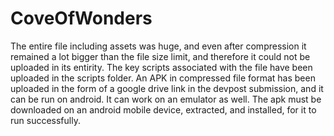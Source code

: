 # CoveOfWonders
The entire file including assets was huge, and even after compression it remained a lot bigger than the file size limit, and therefore it could not be uploaded in its entirity.
The key scripts associated with the file have been uploaded in the scripts folder.
An APK in compressed file format has been uploaded in the form of a google drive link in the devpost submission, and it can be run on android. It can work on an emulator as well.
The apk must be downloaded on an android mobile device, extracted, and installed, for it to run successfully.

